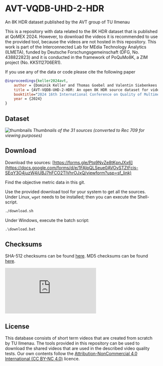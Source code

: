 # AVT-VQDB-UHD-2-HDR
An 8K HDR dataset published by the AVT group of TU Ilmenau

This is a repository with data related to the 8K HDR dataset that is published at QoMEX 2024.
However, to download the videos it is recommended to use the provided tool, because the videos are not hosted in this repository.
This work is part of the Interconnected Lab for MEdia Technology Analytics (ILMETA), funded by Deutsche Forschungsgemeinschaft (DFG, No. 438822823) and it is conducted in the framework of PoQuMo8K, a ZIM project (No. KK5112706ER1).

If you use any of the data or code please cite the following paper

```bibtex
@inproceedings{keller2024avt,
    author = {Dominik Keller and Thomas Goebel and Valentin Siebenkees and Julius Prenzel and Alexander Raake},
    title = {AVT-VQDB-UHD-2-HDR: An open 8K HDR source dataset for video quality research},
    booktitle="2024 16th International Conference on Quality of Multimedia Experience (QoMEX)",
    year = {2024}
}
```
## Dataset

![thumbnails](github_images/thumbnails.png)
*Thumbnails of the 31 sources (converted to Rec 709 for viewing purposes)*

## Download
Download the sources: [https://forms.gle/Ptq9NvZe8tKpnJXx6](https://docs.google.com/forms/d/e/1FAIpQLSeue0AVOvSTZtFcis-SEqY3O4juzW4iUBJ7hFCO2TlVhrOJxQ/viewform?usp=sf_link)

Find the objective metric data in this git.

Use the provided download tool for your system to get all the sources.
Under Linux, `wget` needs to be installed; then you can execute the Shell-script.
```bash
./download.sh
```

Under Windows, execute the batch script:
```bat
.\download.bat
```
## Checksums   

SHA-512 checksums can be found [here](https://avtshare01.rz.tu-ilmenau.de/avt-vqdb-uhd-2-hdr/checksums.sha512).
MD5 checksums can be found [here](https://avtshare01.rz.tu-ilmenau.de/avt-vqdb-uhd-2-hdr/checksums.md5).

![](https://avtshare01.rz.tu-ilmenau.de/asstt/glo.php?key=0ac46938ffb810873bf393adff8b1529&p=uhd2)

## License
This database consists of short term videos that are created from scratch by TU Ilmenau. The tools provided in this repository can be used to download the shared videos that are used in the described video quality tests.
Our own contents follow the [Attribution-NonCommercial 4.0 International (CC BY-NC 4.0)](https://creativecommons.org/licenses/by-nc/4.0/) licence.

